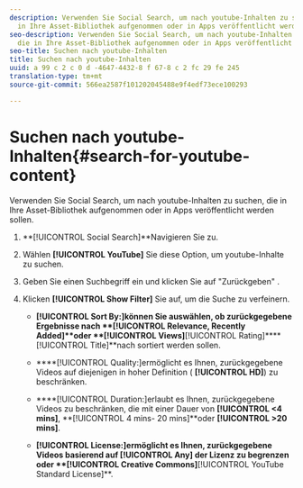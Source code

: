 ```yaml
---
description: Verwenden Sie Social Search, um nach youtube-Inhalten zu suchen, die
  in Ihre Asset-Bibliothek aufgenommen oder in Apps veröffentlicht werden sollen.
seo-description: Verwenden Sie Social Search, um nach youtube-Inhalten zu suchen,
  die in Ihre Asset-Bibliothek aufgenommen oder in Apps veröffentlicht werden sollen.
seo-title: Suchen nach youtube-Inhalten
title: Suchen nach youtube-Inhalten
uuid: a 99 c 2 c 0 d -4647-4432-8 f 67-8 c 2 fc 29 fe 245
translation-type: tm+mt
source-git-commit: 566ea2587f101202045488e9f4edf73ece100293

---
```



# Suchen nach youtube-Inhalten{#search-for-youtube-content}

Verwenden Sie Social Search, um nach youtube-Inhalten zu suchen, die in Ihre Asset-Bibliothek aufgenommen oder in Apps veröffentlicht werden sollen.

1. **[!UICONTROL Social Search]**Navigieren Sie zu.
1. Wählen **[!UICONTROL YouTube]** Sie diese Option, um youtube-Inhalte zu suchen.
1. Geben Sie einen Suchbegriff ein und klicken Sie auf "Zurückgeben" .
1. Klicken **[!UICONTROL Show Filter]** Sie auf, um die Suche zu verfeinern.

   * ****[!UICONTROL Sort By:]können Sie auswählen, ob zurückgegebene Ergebnisse nach **[!UICONTROL Relevance, Recently Added]**oder **[!UICONTROL Views]****[!UICONTROL Rating]****[!UICONTROL Title]**nach sortiert werden sollen.

   * ****[!UICONTROL Quality:]ermöglicht es Ihnen, zurückgegebene Videos auf diejenigen in hoher Definition ( **[!UICONTROL HD]**) zu beschränken.

   * ****[!UICONTROL Duration:]erlaubt es Ihnen, zurückgegebene Videos zu beschränken, die mit einer Dauer von **[!UICONTROL <4 mins]**, **[!UICONTROL 4 mins- 20 mins]**oder **[!UICONTROL >20 mins]**.

   * ****[!UICONTROL License:]ermöglicht es Ihnen, zurückgegebene Videos basierend auf **[!UICONTROL Any]** der Lizenz zu begrenzen oder **[!UICONTROL Creative Commons]****[!UICONTROL YouTube Standard License]**.

